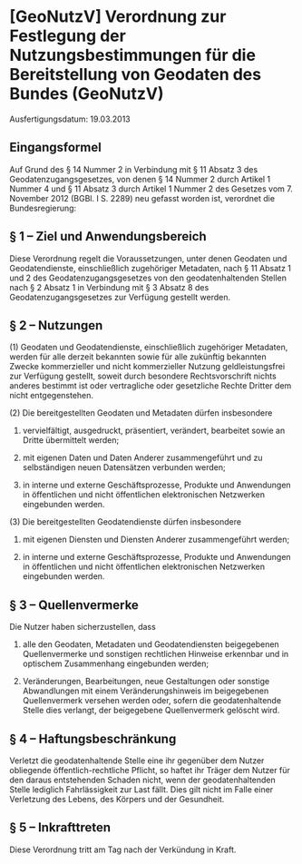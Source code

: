 # [GeoNutzV] Verordnung zur Festlegung der Nutzungsbestimmungen für die Bereitstellung von Geodaten des Bundes  (GeoNutzV)

Ausfertigungsdatum: 19.03.2013

 

## Eingangsformel

Auf Grund des § 14 Nummer 2 in Verbindung mit § 11 Absatz 3 des Geodatenzugangsgesetzes, von denen § 14 Nummer 2 durch Artikel 1 Nummer 4 und § 11 Absatz 3 durch Artikel 1 Nummer 2 des Gesetzes vom 7. November 2012 (BGBl. I S. 2289) neu gefasst worden ist, verordnet die Bundesregierung:


## § 1 – Ziel und Anwendungsbereich

Diese Verordnung regelt die Voraussetzungen, unter denen Geodaten und Geodatendienste, einschließlich zugehöriger Metadaten, nach § 11 Absatz 1 und 2 des Geodatenzugangsgesetzes von den geodatenhaltenden Stellen nach § 2 Absatz 1 in Verbindung mit § 3 Absatz 8 des Geodatenzugangsgesetzes zur Verfügung gestellt werden.


## § 2 – Nutzungen

(1) Geodaten und Geodatendienste, einschließlich zugehöriger Metadaten, werden für alle derzeit bekannten sowie für alle zukünftig bekannten Zwecke kommerzieller und nicht kommerzieller Nutzung geldleistungsfrei zur Verfügung gestellt, soweit durch besondere Rechtsvorschrift nichts anderes bestimmt ist oder vertragliche oder gesetzliche Rechte Dritter dem nicht entgegenstehen.

(2) Die bereitgestellten Geodaten und Metadaten dürfen insbesondere

1. vervielfältigt, ausgedruckt, präsentiert, verändert, bearbeitet sowie an Dritte übermittelt werden;

2. mit eigenen Daten und Daten Anderer zusammengeführt und zu selbständigen neuen Datensätzen verbunden werden;

3. in interne und externe Geschäftsprozesse, Produkte und Anwendungen in öffentlichen und nicht öffentlichen elektronischen Netzwerken eingebunden werden.

(3) Die bereitgestellten Geodatendienste dürfen insbesondere

1. mit eigenen Diensten und Diensten Anderer zusammengeführt werden;

2. in interne und externe Geschäftsprozesse, Produkte und Anwendungen in öffentlichen und nicht öffentlichen elektronischen Netzwerken eingebunden werden.


## § 3 – Quellenvermerke

Die Nutzer haben sicherzustellen, dass

1. alle den Geodaten, Metadaten und Geodatendiensten beigegebenen Quellenvermerke und sonstigen rechtlichen Hinweise erkennbar und in optischem Zusammenhang eingebunden werden;

2. Veränderungen, Bearbeitungen, neue Gestaltungen oder sonstige Abwandlungen mit einem Veränderungshinweis im beigegebenen Quellenvermerk versehen werden oder, sofern die geodatenhaltende Stelle dies verlangt, der beigegebene Quellenvermerk gelöscht wird.


## § 4 – Haftungsbeschränkung

Verletzt die geodatenhaltende Stelle eine ihr gegenüber dem Nutzer obliegende öffentlich-rechtliche Pflicht, so haftet ihr Träger dem Nutzer für den daraus entstehenden Schaden nicht, wenn der geodatenhaltenden Stelle lediglich Fahrlässigkeit zur Last fällt. Dies gilt nicht im Falle einer Verletzung des Lebens, des Körpers und der Gesundheit.


## § 5 – Inkrafttreten

Diese Verordnung tritt am Tag nach der Verkündung in Kraft.
